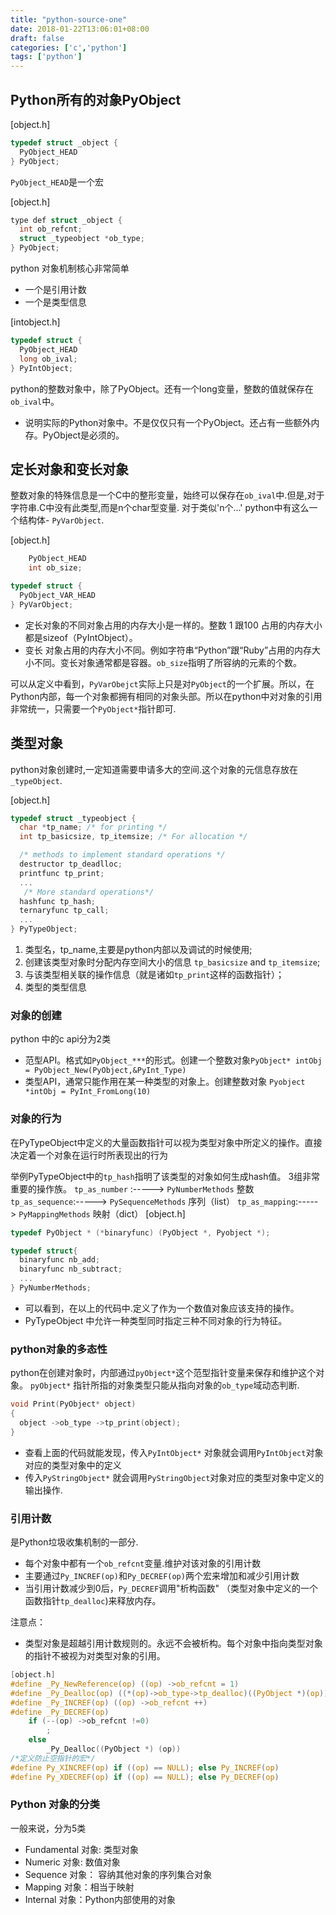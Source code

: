 ```yaml
---
title: "python-source-one"
date: 2018-01-22T13:06:01+08:00
draft: false
categories: ['c','python']
tags: ['python']
---
```


## Python所有的对象PyObject

[object.h]
```c
typedef struct _object {
  PyObject_HEAD
} PyObject;
```

`PyObject_HEAD`是一个宏


[object.h]
```c
type def struct _object {
  int ob_refcnt;
  struct _typeobject *ob_type;
} PyObject;
```

python 对象机制核心非常简单

- 一个是引用计数
- 一个是类型信息

[intobject.h]
```c
typedef struct {
  PyObject_HEAD
  long ob_ival;
} PyIntObject;
```
python的整数对象中，除了PyObject。还有一个long变量，整数的值就保存在`ob_ival`中。

- 说明实际的Python对象中。不是仅仅只有一个PyObject。还占有一些额外内存。PyObject是必须的。

## 定长对象和变长对象
整数对象的特殊信息是一个C中的整形变量，始终可以保存在`ob_ival`中.但是,对于字符串.C中没有此类型,而是n个char型变量.
对于类似'n个...' python中有这么一个结构体- `PyVarObject`.

[object.h]
```c
    PyObject_HEAD
    int ob_size;

typedef struct {
  PyObject_VAR_HEAD
} PyVarObject;
```

- 定长对象的不同对象占用的内存大小是一样的。整数 1 跟100 占用的内存大小都是sizeof（PyIntObject）。
- 变长 对象占用的内存大小不同。例如字符串“Python”跟“Ruby”占用的内存大小不同。变长对象通常都是容器。`ob_size`指明了所容纳的元素的个数。

可以从定义中看到，`PyVarObejct`实际上只是对`PyObject`的一个扩展。所以，在Python内部，每一个对象都拥有相同的对象头部。所以在python中对对象的引用非常统一，只需要一个`PyObject*`指针即可.

## 类型对象

python对象创建时,一定知道需要申请多大的空间.这个对象的元信息存放在`_typeObject`.

[object.h]
```c
typedef struct _typeobject {
  char *tp_name; /* for printing */
  int tp_basicsize, tp_itemsize; /* For allocation */

  /* methods to implement standard operations */
  destructor tp_deadlloc;
  printfunc tp_print;
  ...
   /* More standard operations*/ 
  hashfunc tp_hash;
  ternaryfunc tp_call;
  ...
} PyTypeObject;
```

1. 类型名，tp_name,主要是python内部以及调试的时候使用;
2. 创建该类型对象时分配内存空间大小的信息 `tp_basicsize` and `tp_itemsize`;
3. 与该类型相关联的操作信息（就是诸如`tp_print`这样的函数指针）；
4. 类型的类型信息
    
### 对象的创建
python 中的c api分为2类
- 范型API。格式如`PyObject_***`的形式。创建一个整数对象`PyObject* intObj = PyObject_New(PyObject,&PyInt_Type)`
- 类型API，通常只能作用在某一种类型的对象上。创建整数对象 `Pyobject *intObj = PyInt_FromLong(10)`

### 对象的行为

在PyTypeObject中定义的大量函数指针可以视为类型对象中所定义的操作。直接决定着一个对象在运行时所表现出的行为

举例PyTypeObject中的`tp_hash`指明了该类型的对象如何生成hash值。
3组非常重要的操作族。
`tp_as_number` :-----> `PyNumberMethods` 整数
`tp_as_sequence`:-----> `PySequenceMethods` 序列（list）
`tp_as_mapping`:-----> `PyMappingMethods` 映射（dict）
[object.h]
```c
typedef PyObject * (*binaryfunc) (PyObject *, Pyobject *);

typedef struct{
  binaryfunc nb_add;
  binaryfunc nb_subtract;
  ...
} PyNumberMethods;
```
- 可以看到，在以上的代码中.定义了作为一个数值对象应该支持的操作。
- PyTypeObject 中允许一种类型同时指定三种不同对象的行为特征。

### python对象的多态性

python在创建对象时，内部通过`pyObject*`这个范型指针变量来保存和维护这个对象。
`pyObject*` 指针所指的对象类型只能从指向对象的`ob_type`域动态判断.

```c
void Print(PyObject* object)
{
  object ->ob_type ->tp_print(object);
}
```
- 查看上面的代码就能发现，传入`PyIntObject*` 对象就会调用`PyIntObject`对象对应的类型对象中的定义
- 传入`PyStringObject*` 就会调用`PyStringObject`对象对应的类型对象中定义的输出操作.

### 引用计数

是Python垃圾收集机制的一部分.

- 每个对象中都有一个`ob_refcnt`变量.维护对该对象的引用计数
- 主要通过`Py_INCREF(op)`和`Py_DECREF(op)`两个宏来增加和减少引用计数
- 当引用计数减少到0后，`Py_DECREF`调用"析构函数" （类型对象中定义的一个函数指针`tp_dealloc`)来释放内存。

注意点：

- 类型对象是超越引用计数规则的。永远不会被析构。每个对象中指向类型对象的指针不被视为对类型对象的引用。

```c
[object.h]
#define _Py_NewReference(op) ((op) ->ob_refcnt = 1)
#define _Py_Dealloc(op) ((*(op)->ob_type->tp_dealloc)((PyObject *)(op)))
#define _Py_INCREF(op) ((op) ->ob_refcnt ++)
#define _Py_DECREF(op) 
    if (--(op) ->ob_refcnt !=0)
        ;
    else
        _Py_Dealloc((PyObject *) (op))
/*定义防止空指针的宏*/
#define Py_XINCREF(op) if ((op) == NULL); else Py_INCREF(op)
#define Py_XDECREF(op) if ((op) == NULL); else Py_DECREF(op)
```

### Python 对象的分类

一般来说，分为5类

- Fundamental 对象: 类型对象
- Numeric 对象: 数值对象
- Sequence 对象： 容纳其他对象的序列集合对象
- Mapping 对象：相当于映射
- Internal 对象：Python内部使用的对象













  
